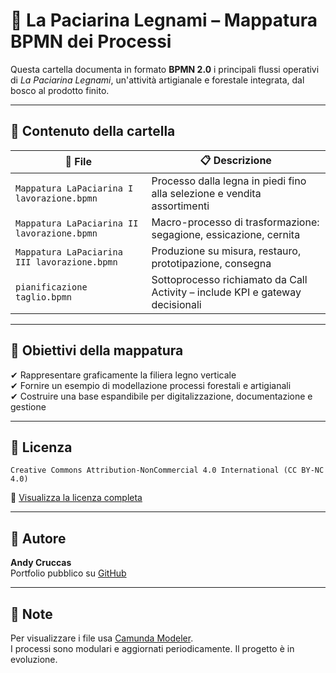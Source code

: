 # 🌲 La Paciarina Legnami – Mappatura BPMN dei Processi

Questa cartella documenta in formato **BPMN 2.0** i principali flussi operativi di *La Paciarina Legnami*, un'attività artigianale e forestale integrata, dal bosco al prodotto finito.

---

## 📁 Contenuto della cartella

| 🧭 File | 📋 Descrizione |
|--------|----------------|
| `Mappatura LaPaciarina I lavorazione.bpmn` | Processo dalla legna in piedi fino alla selezione e vendita assortimenti |
| `Mappatura LaPaciarina II lavorazione.bpmn` | Macro-processo di trasformazione: segagione, essicazione, cernita |
| `Mappatura LaPaciarina III lavorazione.bpmn` | Produzione su misura, restauro, prototipazione, consegna |
| `pianificazione taglio.bpmn` | Sottoprocesso richiamato da Call Activity – include KPI e gateway decisionali |

---

## 🎯 Obiettivi della mappatura

✔ Rappresentare graficamente la filiera legno verticale  
✔ Fornire un esempio di modellazione processi forestali e artigianali  
✔ Costruire una base espandibile per digitalizzazione, documentazione e gestione

---

## 🛑 Licenza

```
Creative Commons Attribution-NonCommercial 4.0 International (CC BY-NC 4.0)
```

🔗 [Visualizza la licenza completa](https://creativecommons.org/licenses/by-nc/4.0/)

---

## 🧠 Autore

**Andy Cruccas**  
Portfolio pubblico su [GitHub](https://github.com/andycruccas92)

---

## 📌 Note

Per visualizzare i file usa [Camunda Modeler](https://camunda.com/download/modeler/).  
I processi sono modulari e aggiornati periodicamente. Il progetto è in evoluzione.
